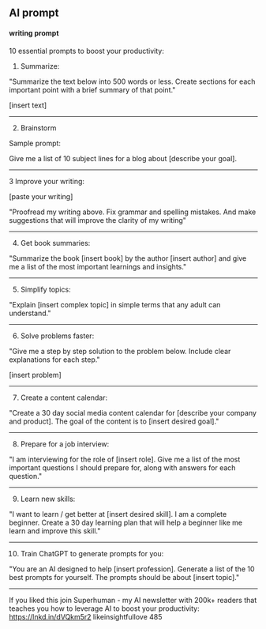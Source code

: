## AI prompt
#### writing prompt

10 essential prompts to boost your productivity:

1. Summarize:

"Summarize the text below into 500 words or less. Create sections for each important point with a brief summary of that point."

[insert text]
________

2. Brainstorm

Sample prompt:

Give me a list of 10 subject lines for a blog about [describe your goal].
________

3 Improve your writing:

[paste your writing]

"Proofread my writing above. Fix grammar and spelling mistakes. And make suggestions that will improve the clarity of my writing"
________

4. Get book summaries:

"Summarize the book [insert book] by the author [insert author] and give me a list of the most important learnings and insights."
________

5. Simplify topics:

"Explain [insert complex topic] in simple terms that any adult can understand."
________

6. Solve problems faster:

"Give me a step by step solution to the problem below. Include clear explanations for each step."

[insert problem]
________

7. Create a content calendar:

"Create a 30 day social media content calendar for [describe your company and product]. The goal of the content is to [insert desired goal]."
________

8. Prepare for a job interview:

"I am interviewing for the role of [insert role]. Give me a list of the most important questions I should prepare for, along with answers for each question."
________

9. Learn new skills:

"I want to learn / get better at [insert desired skill]. I am a complete beginner. Create a 30 day learning plan that will help a beginner like me learn and improve this skill."
________

10. Train ChatGPT to generate prompts for you:

"You are an AI designed to help [insert profession]. Generate a list of the 10 best prompts for yourself. The prompts should be about [insert topic]."
________

If you liked this join Superhuman - my AI newsletter with 200k+ readers that teaches you how to leverage AI to boost your productivity: https://lnkd.in/dVQkm5r2
likeinsightfullove
485